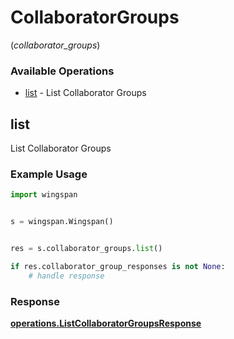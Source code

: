 # CollaboratorGroups
(*collaborator_groups*)

### Available Operations

* [list](#list) - List Collaborator Groups

## list

List Collaborator Groups

### Example Usage

```python
import wingspan


s = wingspan.Wingspan()


res = s.collaborator_groups.list()

if res.collaborator_group_responses is not None:
    # handle response
```


### Response

**[operations.ListCollaboratorGroupsResponse](../../models/operations/listcollaboratorgroupsresponse.md)**

